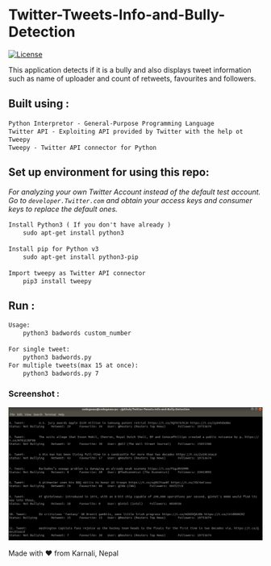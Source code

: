 # Twitter-Tweets-Info-and-Bully-Detection
[![License](http://img.shields.io/:license-mit-blue.svg?style=flat-square)](https://github.com/CoolBoi567/Twitter-Tweets-Info-and-Bully-Detection/blob/master/LICENSE)

This application detects if it is a bully and also displays tweet information such as name of uploader and count of retweets, favourites and followers.


## Built using :

	Python Interpretor - General-Purpose Programming Language
	Twitter API - Exploiting API provided by Twitter with the help ot Tweepy
	Tweepy - Twitter API connector for Python


## Set up environment for using this repo:

*For analyzing your own Twitter Account instead of the default test account. Go to `developer.Twitter.com` and obtain your access keys and consumer keys to replace the default ones.*

	Install Python3 ( If you don't have already )
		sudo apt-get install python3
		
	Install pip for Python v3
		sudo apt-get install python3-pip
			
	Import tweepy as Twitter API connector
		pip3 install tweepy
		

## Run :
	Usage:
		python3 badwords custom_number
		
	For single tweet:
		python3 badwords.py
	For multiple tweets(max 15 at once):
		python3 badwords.py 7

### Screenshot :

![Screenshot of the Output](https://github.com/CoolBoi567/Twitter-Tweets-Info-and-Bully-Detection/blob/master/screenshot.png?raw=true "Screenshot of Output")


Made with ❤️ from Karnali, Nepal
